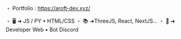 ・ Portfolio : https://aroft-dev.xyz/

・ 🖥️ ➜ JS / PY • HTML/CSS
・ 📚 ➜ThreeJS, React, NextJS...
・ 🚀 ➜ Developer Web • Bot Discord

